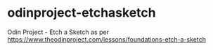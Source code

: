 # odinproject-etchasketch
Odin Project - Etch a Sketch as per https://www.theodinproject.com/lessons/foundations-etch-a-sketch
